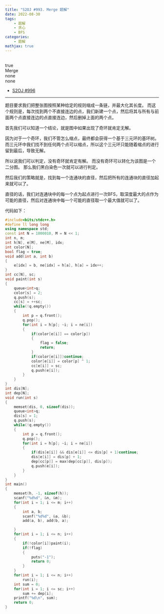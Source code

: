 ```yaml
---
title: "S2OJ #993. Merge 题解"
date: 2022-08-30
tags:
	- 题解
	- 贪心
	- BFS
categories:
	- 题解
mathjax: true
---
```

<br>
<!-- more -->
<div id="problem-card-vis">true</div>
<div id="problem-info-name">Merge</div>
<div id="problem-info-from">none</div>
<div id="problem-info-difficulty">none</div>
<div id="problem-info-color"></div>
<div id="problem-info-submit"><ul><li><a href="https://sjzezoj.com/problem/996">S2OJ #996</a></li></ul></div>

----

题目要求我们把整张图按照某种给定的规则缩成一条链，并最大化其长度。
而这个规则是，每次找到两个不直接连边的点，我们新建一个点，然后将其与所有与前面两个点直接连边的点直接连边，然后删掉上面的两个点。

首先我们可以知道一个结论，就是图中如果出现了奇环就肯定无解。

因为对于一个奇环，我们不管怎么缩点，最终都会获得一个基于三元环的基环树。
而三元环中我们找不到任何两个点可以缩点，所以这个三元环只能随着缩点的进行留到最后，导致无解。

所以说我们可以判定，没有奇环就肯定有解。
而没有奇环可以转化为该图是一个二分图。
那么我们黑白染色一次就可以进行判定。

然后我们的策略就是，找到每一个连通块的直径，然后把所有的连通块的直径加起来就可以了。

直径的话，我们对连通块中的每一个点为起点进行一次BFS，取深度最大的点作为可能的直径，然后对连通块中每一个可能的直径取一个最大值就可以了。

代码如下：

``` cpp
#include<bits/stdc++.h>
#define ll long long
using namespace std;
const int N = 1000010, M = N << 1;
int n, m;
int h[N], e[M], ne[M], idx;
int color[N];
bool flag = true;
void add(int a, int b)
{
	e[idx] = b, ne[idx] = h[a], h[a] = idx++;
}
int cc[N], sc;
void paint(int s)
{
	queue<int>q;
	color[s] = 2;
	q.push(s);
	cc[s] = ++sc;
	while(!q.empty())
	{
		int p = q.front();
		q.pop();
		for(int i = h[p]; ~i; i = ne[i])
		{
			if(color[e[i]] == color[p])
			{
				flag = false;
				return;
			}
			if(color[e[i]])continue;
			color[e[i]] = color[p] ^ 1;
			cc[e[i]] = sc;
			q.push(e[i]);
		}
	}
}
int dis[N];
int dep[N];
void run(int s)
{
	memset(dis, 0, sizeof(dis));
	queue<int>q;
	dis[s] = 1;
	q.push(s);
	while(!q.empty())
	{
		int p = q.front();
		q.pop();
		for(int i = h[p]; ~i; i = ne[i])
		{
			if(dis[e[i]] && dis[e[i]] <= dis[p] + 1)continue;
			dis[e[i]] = dis[p] + 1;
			dep[cc[p]] = max(dep[cc[p]], dis[p]);
			q.push(e[i]);
		}
	}
}
int main()
{
	memset(h, -1, sizeof(h));
	scanf("%d%d", &n, &m);
	for(int i = 1; i <= m; i++)
	{
		int a, b;
		scanf("%d%d", &a, &b);
		add(a, b), add(b, a);

	}
	for(int i = 1; i <= n; i++)
	{
		if(!color[i])paint(i);
		if(!flag)
		{
			puts("-1");
			return 0;
		}
	}
	for(int i = 1; i <= n; i++)
		run(i);
	int sum = 0;
	for(int i = 1; i <= sc; i++)
		sum += dep[i];
	printf("%d\n", sum);
	return 0;
}
```

